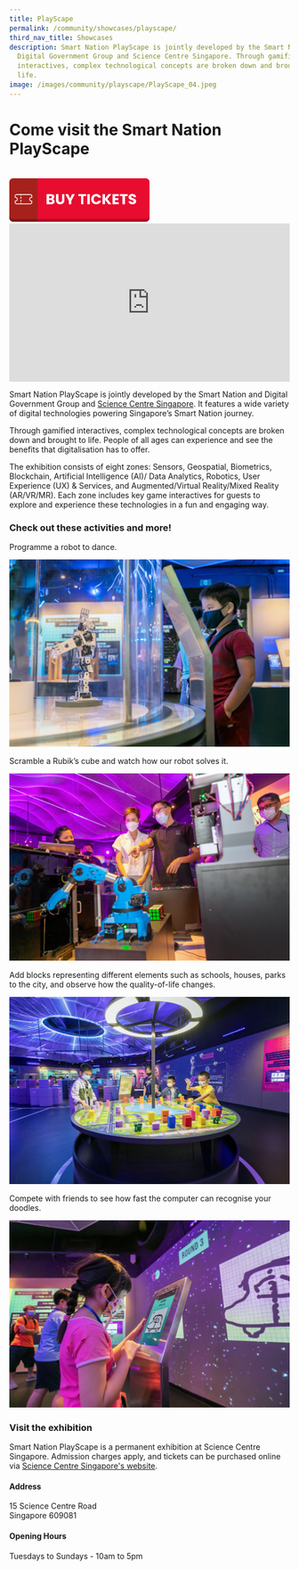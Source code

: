 ```yaml
---
title: PlayScape
permalink: /community/showcases/playscape/
third_nav_title: Showcases
description: Smart Nation PlayScape is jointly developed by the Smart Nation and
  Digital Government Group and Science Centre Singapore. Through gamified
  interactives, complex technological concepts are broken down and brought to
  life.
image: /images/community/playscape/PlayScape_04.jpeg
---
```

# Come visit the Smart Nation PlayScape

<br>

<div style="width:50%"> 
 <a href="https://www.gevme.com/scsonlinetickets"><img src="/images/community/playscape/buy-tickets-playscape.png" alt="Buy Tickets - Smart Nation PlayScape"></a></div>

<div style="max-width: 1280px">
    <div style="height: 0;
            overflow: hidden;
            position: relative;
            padding-bottom: 56.25%;">
        <iframe src="https://www.youtube.com/embed/CId3K2e2dmk" height="720" width="1280" frameborder="0" title="YouTube video player" allow="accelerometer; autoplay; clipboard-write; encrypted-media; gyroscope; picture-in-picture" style="top: 0;
                left: 0;
                right: 0;
                bottom: 0;
                height: 100%;
                border: none;
                max-width: 100%;
                position: absolute;"></iframe>
    </div>
</div>

Smart Nation PlayScape is jointly developed by the Smart Nation and Digital Government Group and [Science Centre Singapore](https://www.science.edu.sg/). It features a wide variety of digital technologies powering Singapore’s Smart Nation journey. 

Through gamified interactives, complex technological concepts are broken down and brought to life. People of all ages can experience and see the benefits that digitalisation has to offer.  
 
The exhibition consists of eight zones: Sensors, Geospatial, Biometrics, Blockchain, Artificial Intelligence (AI)/ Data Analytics, Robotics, User Experience (UX) &amp; Services, and Augmented/Virtual Reality/Mixed Reality (AR/VR/MR). Each zone includes key game interactives for guests to explore and experience these technologies in a fun and engaging way. 


### Check out these activities and more! 

Programme a robot to dance. 

![Smart Nation PlayScape - Robot](/images/community/playscape/PlayScape_06.jpg)

Scramble a Rubik’s cube and watch how our robot solves it.

![Smart Nation PlayScape - Rubik's Cube](/images/community/playscape/Playscape_Rubik.jpg)

Add blocks representing different elements such as schools, houses, parks to the city, and observe how the quality-of-life changes.

![Smart Nation PlayScape - Build a City](/images/community/playscape/PlayScape_01.jpeg)

Compete with friends to see how fast the computer can recognise your doodles.

![Smart Nation PlayScape - Doodles](/images/community/playscape/PlayScape_02.jpeg)


### Visit the exhibition 

Smart Nation PlayScape is a permanent exhibition at Science Centre Singapore. Admission charges apply, and tickets can be purchased online via [Science Centre Singapore's website](https://www.science.edu.sg/visit-us/opening-hours). 

#### Address
15 Science Centre Road<br>
Singapore 609081

#### Opening Hours
Tuesdays to Sundays - 10am to 5pm